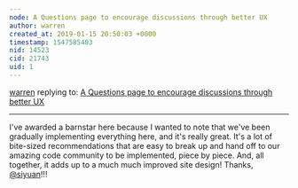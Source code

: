 ```yaml
---
node: A Questions page to encourage discussions through better UX
author: warren
created_at: 2019-01-15 20:50:03 +0000
timestamp: 1547585403
nid: 14523
cid: 21743
uid: 1
---
```




[warren](../profile/warren) replying to: [A Questions page to encourage discussions through better UX](../notes/siyuan/06-12-2017/a-questions-page-to-encourage-discussions-through-better-ux)

----
I've awarded a barnstar here because I wanted to note that we've been gradually implementing everything here, and it's really great. It's a lot of bite-sized recommendations that are easy to break up and hand off to our amazing code community to be implemented, piece by piece. And, all together, it adds up to a much much improved site design! Thanks, [@siyuan](/profile/siyuan)!!!